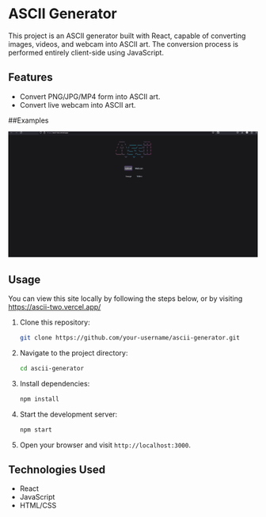# ASCII Generator

This project is an ASCII generator built with React, capable of converting images, videos, and webcam into ASCII art. The conversion process is performed entirely client-side using JavaScript.

## Features

- Convert PNG/JPG/MP4 form into ASCII art.
- Convert live webcam into ASCII art.


##Examples

![](https://github.com/Clavvv/Ascii/blob/master/EXAMPLE.gif)

## Usage

You can view this site locally by following the steps below, or by visiting https://ascii-two.vercel.app/

1. Clone this repository:

    ```bash
    git clone https://github.com/your-username/ascii-generator.git
    ```

2. Navigate to the project directory:

    ```bash
    cd ascii-generator
    ```

3. Install dependencies:

    ```bash
    npm install
    ```

4. Start the development server:

    ```bash
    npm start
    ```

5. Open your browser and visit `http://localhost:3000`.

## Technologies Used

- React
- JavaScript
- HTML/CSS

